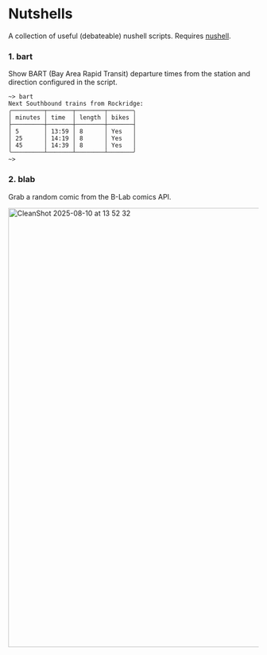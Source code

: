 # Nutshells
A collection of useful (debateable) nushell scripts. Requires [nushell](https://www.nushell.sh/).

### 1. bart
Show BART (Bay Area Rapid Transit) departure times from the station and direction configured in the script.

```nu
~> bart
Next Southbound trains from Rockridge:
╭─────────┬───────┬────────┬───────╮
│ minutes │ time  │ length │ bikes │
├─────────┼───────┼────────┼───────┤
│ 5       │ 13:59 │ 8      │ Yes   │
│ 25      │ 14:19 │ 8      │ Yes   │
│ 45      │ 14:39 │ 8      │ Yes   │
╰─────────┴───────┴────────┴───────╯
~>
```

### 2. blab
Grab a random comic from the B-Lab comics API.

<img width="2178" height="884" alt="CleanShot 2025-08-10 at 13 52 32" src="https://github.com/user-attachments/assets/ef9b1039-fa62-40f3-822b-93ce96993fbd" />
